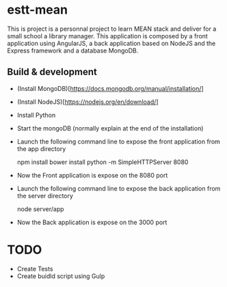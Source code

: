 # estt-mean

This is project is a personnal project to learn MEAN stack and deliver for a small school a library manager.
This application is composed by a front application using AngularJS, a back application based on NodeJS and the Express framework and a database MongoDB.

## Build & development

* (Install MongoDB)[https://docs.mongodb.org/manual/installation/]
* (Install NodeJS)[https://nodejs.org/en/download/]
* Install Python
* Start the mongoDB (normally explain at the end of the installation)
* Launch the following command line to expose the front application from the app directory

   npm install
   bower install
   python -m SimpleHTTPServer 8080

* Now the Front application is expose on the 8080 port
* Launch the following command line to expose the back application from the server directory

    node server/app

* Now the Back application is expose on the 3000 port

# TODO

* Create Tests
* Create buidld script using Gulp

